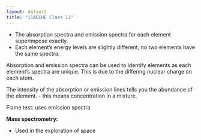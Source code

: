 ```yaml
---
layout: default
title: "11AECHE Class 11"
---
```

-   The absorption spectra and emission spectra for each element superimpose exactly.
-   Each element’s energy levels are slightly different, no two elements have the same spectra.

Absorption and emission spectra can be used to identify elements as each element’s spectra are unique. This is due to the differing nuclear charge on each atom.

The intensity of the absorption or emission lines tells you the abundance of the element. - this means concentration in a mixture.

Flame test: uses emission spectra

**Mass spectrometry:**

-   Used in the exploration of space
